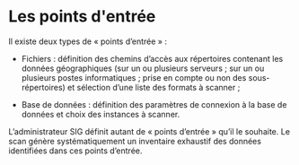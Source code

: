 # Les points d'entrée

Il existe deux types de « points d’entrée » :

* Fichiers : définition des chemins d’accès aux répertoires contenant les données géographiques (sur un ou plusieurs serveurs ; sur un ou plusieurs postes informatiques ; prise en compte ou non des sous-répertoires) et sélection d’une liste des formats à scanner ;

* Base de données : définition des paramètres de connexion à la base de données et choix des instances à scanner.

L’administrateur SIG définit autant de « points d’entrée » qu’il le souhaite. Le scan génère systématiquement un inventaire exhaustif des données identifiées dans ces points d’entrée.
